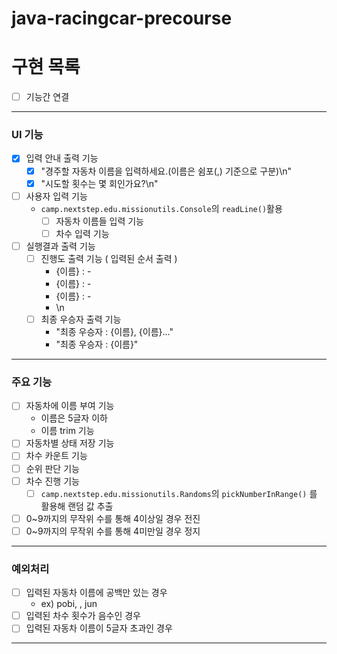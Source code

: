 # java-racingcar-precourse
# 구현 목록

- [ ] 기능간 연결

---

### UI 기능

- [X] 입력 안내 출력 기능
    - [X] "경주할 자동차 이름을 입력하세요.(이름은 쉼포(,) 기준으로 구분)\n"
    - [X] "시도할 횟수는 몇 회인가요?\n"
- [ ] 사용자 입력 기능
  - `camp.nextstep.edu.missionutils.Console`의 `readLine()`활용
      - [ ] 자동차 이름들 입력 기능
      - [ ] 차수 입력 기능
- [ ] 실행결과 출력 기능
    - [ ] 진행도 출력 기능 ( 입력된 순서 출력 )
        - {이름} : -
        - {이름} : -
        - {이름} : -
        - \n
    - [ ] 최종 우승자 출력 기능
        - "최종 우승자 : {이름}, {이름}..."
        - "최종 우승자 : {이름}"

---

### 주요 기능

- [ ] 자동차에 이름 부여 기능
    - 이름은 5글자 이하
    - 이름 trim 기능
- [ ] 자동차별 상태 저장 기능
- [ ] 차수 카운트 기능
- [ ] 순위 판단 기능 
- [ ] 차수 진행 기능
    - [ ] `camp.nextstep.edu.missionutils.Randoms`의 `pickNumberInRange()` 를 활용해 랜덤 값 추출
- [ ] 0~9까지의 무작위 수를 통해 4이상일 경우 전진
- [ ] 0~9까지의 무작위 수를 통해 4미만일 경우 정지

---

### 예외처리

- [ ] 입력된 자동차 이름에 공백만 있는 경우
    - ex) pobi, , jun
- [ ] 입력된 차수 횟수가 음수인 경우
- [ ] 입력된 자동차 이름이 5글자 초과인 경우

---
